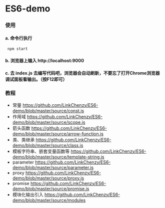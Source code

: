 # ES6-demo
### 使用
#### a. 命令行执行<br>
     npm start
#### b. 浏览器上输入 http://localhost:9000
#### c. 去 index.js 去编写代码吧，浏览器会自动刷新，不要忘了打开Chrome浏览器调试面板看输出。（按F12即可）

### 教程
* 常量 https://github.com/LinkChenzy/ES6-demo/blob/master/source/const.js
* 作用域 https://github.com/LinkChenzy/ES6-demo/blob/master/source/scope.js
* 箭头函数 https://github.com/LinkChenzy/ES6-demo/blob/master/source/arrow-function.js
* 类、类继承 https://github.com/LinkChenzy/ES6-demo/blob/master/source/class.js
* 模板字符串、嵌套变量函数等 https://github.com/LinkChenzy/ES6-demo/blob/master/source/template-string.js
* parameter https://github.com/LinkChenzy/ES6-demo/blob/master/source/parameter.js
* proxy https://github.com/LinkChenzy/ES6-demo/blob/master/source/proxy.js
* promise https://github.com/LinkChenzy/ES6-demo/blob/master/source/promise.js
* 模块化输出引入  https://github.com/LinkChenzy/ES6-demo/blob/master/source/modules  
